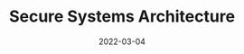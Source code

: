 ---
title: Secure Systems Architecture
subtitle: 
layout: default
modal-id: 5
date: 2022-03-04
img: module-5.jpg
thumbnail: module-5.jpg
alt: image-alt
category: Cyber Security
project-date: 08 Nov 2022
tutor: Dr Stelios Sotiriadis
unit: 12
description: Secure Systems Architecture
---